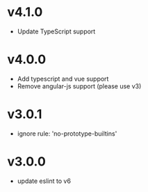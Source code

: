 # v4.1.0
- Update TypeScript support


# v4.0.0

- Add typescript and vue support
- Remove angular-js support (please use v3)


# v3.0.1

- ignore rule: 'no-prototype-builtins'


# v3.0.0

- update eslint to v6
